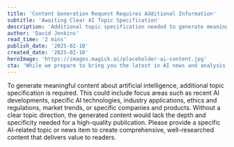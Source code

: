 ```yaml
---
title: 'Content Generation Request Requires Additional Information'
subtitle: 'Awaiting Clear AI Topic Specification'
description: 'Additional topic specification needed to generate meaningful AI content. Awaiting clear direction on focus area within artificial intelligence.'
author: 'David Jenkins'
read_time: '2 mins'
publish_date: '2025-02-10'
created_date: '2025-02-10'
heroImage: 'https://images.magick.ai/placeholder-ai-content.jpg'
cta: 'While we prepare to bring you the latest in AI news and analysis, follow us on LinkedIn to stay updated on cutting-edge developments in artificial intelligence.'
---
```


To generate meaningful content about artificial intelligence, additional topic specification is required. This could include focus areas such as recent AI developments, specific AI technologies, industry applications, ethics and regulations, market trends, or specific companies and products. Without a clear topic direction, the generated content would lack the depth and specificity needed for a high-quality publication. Please provide a specific AI-related topic or news item to create comprehensive, well-researched content that delivers value to readers.